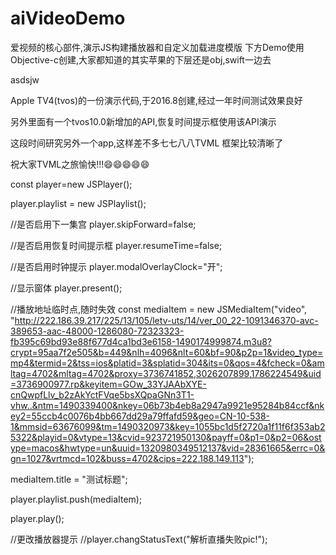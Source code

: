 # aiVideoDemo
爱视频的核心部件,演示JS构建播放器和自定义加载进度模版
下方Demo使用Objective-c创建,大家都知道的其实苹果的下层还是obj,swift一边去

asdsjw

Apple TV4(tvos)的一份演示代码,于2016.8创建,经过一年时间测试效果良好

另外里面有一个tvos10.0新增加的API,恢复时间提示框使用该API演示

这段时间研究另外一个app,这样差不多七七八八TVML 框架比较清晰了

祝大家TVML之旅愉快!!!😄😄😄😄😄

const player=new JSPlayer();

player.playlist = new JSPlaylist();

//是否启用下一集宫
player.skipForward=false;

//是否启用恢复时间提示框
player.resumeTime=false;

//是否启用时钟提示
player.modalOverlayClock="开";

//显示窗体
player.present();

//播放地址临时点,随时失效
const mediaItem = new JSMediaItem("video", "http://222.186.39.217/225/13/105/letv-uts/14/ver_00_22-1091346370-avc-389653-aac-48000-1286080-72323323-fb395c69bd93e88f677d4ca1bd3e6158-1490174999874.m3u8?crypt=95aa7f2e505&b=449&nlh=4096&nlt=60&bf=90&p2p=1&video_type=mp4&termid=2&tss=ios&platid=3&splatid=304&its=0&qos=4&fcheck=0&amltag=4702&mltag=4702&proxy=3736741852,3026207899,1786224549&uid=3736900977.rp&keyitem=GOw_33YJAAbXYE-cnQwpfLlv_b2zAkYctFVqe5bsXQpaGNn3T1-vhw..&ntm=1490339400&nkey=06b73b4eb8a2947a9921e95284b84ccf&nkey2=55ccb4c0076b4bb667dd29a79ffafd59&geo=CN-10-538-1&mmsid=63676099&tm=1490320973&key=1055bc1d5f2720a1f11f6f353ab25322&playid=0&vtype=13&cvid=923721950130&payff=0&p1=0&p2=06&ostype=macos&hwtype=un&uuid=1320980349512137&vid=28361665&errc=0&gn=1027&vrtmcd=102&buss=4702&cips=222.188.149.113");

mediaItem.title = "测试标题";

player.playlist.push(mediaItem);

player.play();

//更改播放器提示
//player.changStatusText("解析直播失败pic!");
